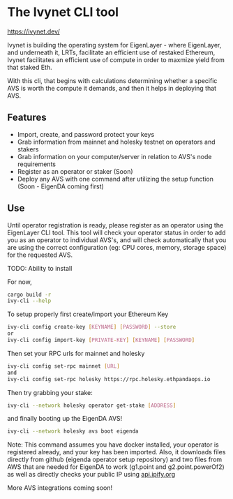 # The Ivynet CLI tool

https://ivynet.dev/

Ivynet is building the operating system for EigenLayer - where EigenLayer, and underneath it, LRTs, facilitate an efficient use of restaked Ethereum, Ivynet facilitates an efficient use of compute in order to maxmize yield from that staked Eth.

With this cli, that begins with calculations determining whether a specific AVS is worth the compute it demands, and then it helps in deploying that AVS. 

## Features

- Import, create, and password protect your keys
- Grab information from mainnet and holesky testnet on operators and stakers
- Grab information on your computer/server in relation to AVS's node requirements
- Register as an operator or staker (Soon)
- Deploy any AVS with one command after utilizing the setup function (Soon - EigenDA coming first)



## Use

Until operator registration is ready, please register as an operator using the EigenLayer CLI tool. This tool will check your operator status in order to add you as an operator to individual AVS's, and will check automatically that you are using the correct configuration (eg: CPU cores, memory, storage space) for the requested AVS. 

TODO: Ability to install

For now, 

```sh
cargo build -r
ivy-cli --help 
```



To setup properly first create/import your Ethereum Key

```sh
ivy-cli config create-key [KEYNAME] [PASSWORD] --store
or 
ivy-cli config import-key [PRIVATE-KEY] [KEYNAME] [PASSWORD]
```

Then set your RPC urls for mainnet and holesky

```sh
ivy-cli config set-rpc mainnet [URL]
and
ivy-cli config set-rpc holesky https://rpc.holesky.ethpandaops.io
```

Then try grabbing your stake:

```sh
ivy-cli --network holesky operator get-stake [ADDRESS]
```

and finally booting up the EigenDA AVS!

```sh
ivy-cli --network holesky avs boot eigenda
```

Note: This command assumes you have docker installed, your operator is registered already, and your key has been imported. Also, it downloads files directly from github (eigenda operator setup repository) and two files from AWS that are needed for EigenDA to work (g1.point and g2.point.powerOf2) as well as directly checks your public IP using [api.ipify.org](https://api.ipify.org)

More AVS integrations coming soon!